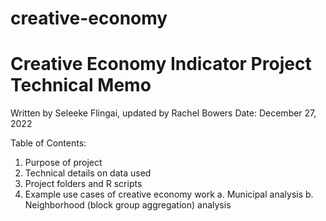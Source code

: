 # creative-economy

# Creative Economy Indicator Project Technical Memo

Written by Seleeke Flingai, updated by Rachel Bowers
Date: December 27, 2022

Table of Contents:
1.	Purpose of project
2.	Technical details on data used
3.	Project folders and R scripts
4.	Example use cases of creative economy work
    a.	   Municipal analysis
    b.	Neighborhood (block group aggregation) analysis
